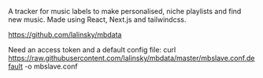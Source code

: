 A tracker for music labels to make personalised, niche playlists and find new music. Made using React, Next.js and tailwindcss.

https://github.com/lalinsky/mbdata

Need an access token and a default config file:
curl https://raw.githubusercontent.com/lalinsky/mbdata/master/mbslave.conf.default -o mbslave.conf